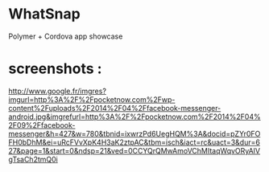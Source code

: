 # WhatSnap
Polymer + Cordova app showcase

# screenshots :

http://www.google.fr/imgres?imgurl=http%3A%2F%2Fpocketnow.com%2Fwp-content%2Fuploads%2F2014%2F04%2Ffacebook-messenger-android.jpg&imgrefurl=http%3A%2F%2Fpocketnow.com%2F2014%2F04%2F09%2Ffacebook-messenger&h=427&w=780&tbnid=ixwrzPd6UegHQM%3A&docid=pZYr0FOFH0bDhM&ei=uRcFVvXpK4H3aK2ztpAC&tbm=isch&iact=rc&uact=3&dur=627&page=1&start=0&ndsp=21&ved=0CCYQrQMwAmoVChMItaqWqvORyAIVgTsaCh2tmQ0i
